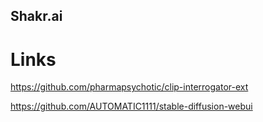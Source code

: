 ## Shakr.ai
# Links
https://github.com/pharmapsychotic/clip-interrogator-ext

https://github.com/AUTOMATIC1111/stable-diffusion-webui
